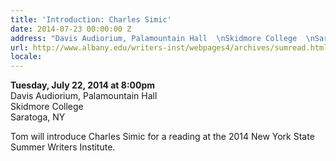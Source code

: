 ```yaml
---
title: 'Introduction: Charles Simic'
date: 2014-07-23 00:00:00 Z
address: "Davis Audiorium, Palamountain Hall  \nSkidmore College  \nSaratoga, NY"
url: http://www.albany.edu/writers-inst/webpages4/archives/sumread.html
locale: 
---
```


**Tuesday, July 22, 2014 at 8:00pm**  
Davis Audiorium, Palamountain Hall  
Skidmore College  
Saratoga, NY 

Tom will introduce Charles Simic for a reading at the 2014 New York State Summer Writers Institute.
